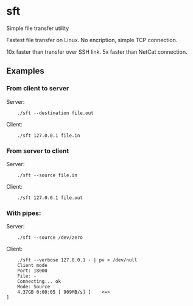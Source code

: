 sft
===

Simple file transfer utility

Fastest file transfer on Linux.
No encription, simple TCP connection.

10x faster than transfer over SSH link.
5x faster than NetCat connection.

## Examples

### From client to server
Server:

		./sft --destination file.out
Client:

		./sft 127.0.0.1 file.in

### From server to client
Server:

		./sft --source file.in
Client:

		./sft 127.0.0.1 file.out

### With pipes:
Server:

		./sft --source /dev/zero
Client:

		./sft --verbose 127.0.0.1 - | pv > /dev/null
		Client mode
		Port: 18000
		File: -
		Connecting... ok
		Mode: Source
		4.37GB 0:00:05 [ 909MB/s] [    <=>                                             ]

